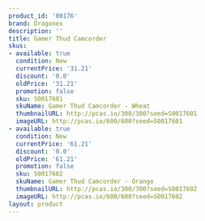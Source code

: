 ```yaml
---
product_id: '00176'
brand: Dragonex
description: ''
title: Gamer Thud Camcorder
skus:
- available: true
  condition: New
  currentPrice: '31.21'
  discount: '0.0'
  oldPrice: '31.21'
  promotion: false
  sku: S0017601
  skuName: Gamer Thud Camcorder - Wheat
  thumbnailURL: http://pcas.io/300/300?seed=S0017601
  imageURL: http://pcas.io/600/600?seed=S0017601
- available: true
  condition: New
  currentPrice: '61.21'
  discount: '0.0'
  oldPrice: '61.21'
  promotion: false
  sku: S0017602
  skuName: Gamer Thud Camcorder - Orange
  thumbnailURL: http://pcas.io/300/300?seed=S0017602
  imageURL: http://pcas.io/600/600?seed=S0017602
layout: product
---
```

